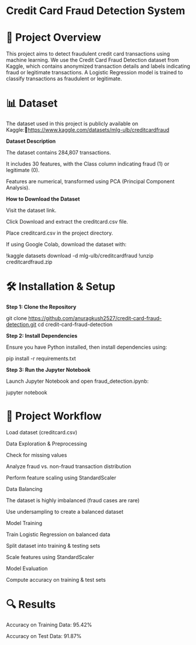# Credit Card Fraud Detection System

# 📌 Project Overview

This project aims to detect fraudulent credit card transactions using machine learning. We use the Credit Card Fraud Detection dataset from Kaggle, which contains anonymized transaction details and labels indicating fraud or legitimate transactions. A Logistic Regression model is trained to classify transactions as fraudulent or legitimate.

# 📊 Dataset

The dataset used in this project is publicly available on Kaggle:🔗https://www.kaggle.com/datasets/mlg-ulb/creditcardfraud

**Dataset Description**

The dataset contains 284,807 transactions.

It includes 30 features, with the Class column indicating fraud (1) or legitimate (0).

Features are numerical, transformed using PCA (Principal Component Analysis).

**How to Download the Dataset**

Visit the dataset link.

Click Download and extract the creditcard.csv file.

Place creditcard.csv in the project directory.

If using Google Colab, download the dataset with:

!kaggle datasets download -d mlg-ulb/creditcardfraud
!unzip creditcardfraud.zip

# 🛠️ Installation & Setup

**Step 1: Clone the Repository**

git clone https://github.com/anuragkush2527/credit-card-fraud-detection.git
cd credit-card-fraud-detection

**Step 2: Install Dependencies**

Ensure you have Python installed, then install dependencies using:

pip install -r requirements.txt

**Step 3: Run the Jupyter Notebook**

Launch Jupyter Notebook and open fraud_detection.ipynb:

jupyter notebook

# 📌 Project Workflow

Load dataset (creditcard.csv)

Data Exploration & Preprocessing

Check for missing values

Analyze fraud vs. non-fraud transaction distribution

Perform feature scaling using StandardScaler

Data Balancing

The dataset is highly imbalanced (fraud cases are rare)

Use undersampling to create a balanced dataset

Model Training

Train Logistic Regression on balanced data

Split dataset into training & testing sets

Scale features using StandardScaler

Model Evaluation

Compute accuracy on training & test sets

# 🔍 Results

Accuracy on Training Data: 95.42%

Accuracy on Test Data: 91.87%
